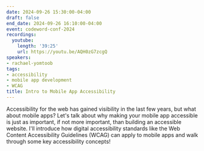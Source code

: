 ```yaml
---
date: 2024-09-26 15:30:00-04:00
draft: false
end_date: 2024-09-26 16:10:00-04:00
event: codeword-conf-2024
recordings:
  youtube:
    length: '39:25'
    url: https://youtu.be/AQH0zG7zcgQ
speakers:
- rachael-yomtoob
tags:
- accessibility
- mobile app development
- WCAG
title: Intro to Mobile App Accessibility
---
```



Accessibility for the web has gained visibility in the last few years, but what about mobile apps? Let's talk about why making your mobile app accessible is just as important, if not more important, than building an accessible website. I'll introduce how digital accessibility standards like the Web Content Accessibility Guidelines (WCAG) can apply to mobile apps and walk through some key accessibility concepts!
